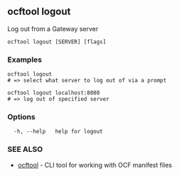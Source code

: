 ## ocftool logout

Log out from a Gateway server

```
ocftool logout [SERVER] [flags]
```

### Examples

```
ocftool logout
# => select what server to log out of via a prompt

ocftool logout localhost:8080
# => log out of specified server

```

### Options

```
  -h, --help   help for logout
```

### SEE ALSO

* [ocftool](ocftool.md)	 - CLI tool for working with OCF manifest files

